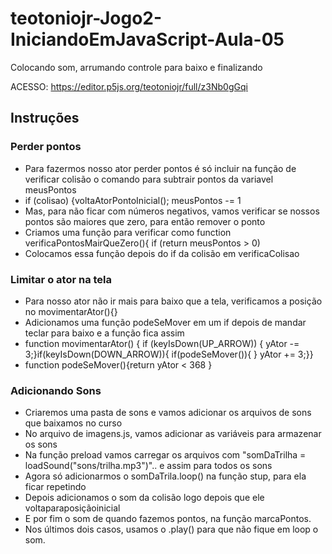 # teotoniojr-Jogo2-IniciandoEmJavaScript-Aula-05
Colocando som, arrumando controle para baixo e finalizando


ACESSO: https://editor.p5js.org/teotoniojr/full/z3Nb0gGqi


## Instruções

### Perder pontos

* Para fazermos nosso ator perder pontos é só incluir na função de verificar colisão o comando para subtrair pontos da variavel meusPontos
* if (colisao) {voltaAtorPontoInicial(); meusPontos -= 1
* Mas, para não ficar com números negativos, vamos verificar se nossos pontos são maiores que zero, para então remover o ponto
* Criamos uma função para verificar como function verificaPontosMairQueZero(){ if (return meusPontos > 0)
* Colocamos essa função depois do if da colisão em verificaColisao

### Limitar o ator na tela 

* Para nosso ator não ir mais para baixo que a tela, verificamos a posição no movimentarAtor(){}
* Adicionamos uma função podeSeMover em um if depois de mandar teclar para baixo e a função fica assim
* function movimentarAtor() { if (keyIsDown(UP_ARROW)) { yAtor -= 3;}if(keyIsDown(DOWN_ARROW)){ if(podeSeMover()){ } yAtor += 3;}}
* function podeSeMover(){return yAtor < 368 }

### Adicionando Sons

* Criaremos uma pasta de sons e vamos adicionar os arquivos de sons que baixamos no curso
* No arquivo de imagens.js, vamos adicionar as variáveis para armazenar os sons
* Na função preload vamos carregar os arquivos com "somDaTrilha = loadSound("sons/trilha.mp3")".. e assim para todos os sons
* Agora só adicionarmos o somDaTrila.loop() na função stup, para ela ficar repetindo
* Depois adicionamos o som da colisão logo depois que ele voltaparaposiçãoinicial
* E por fim o som de quando fazemos pontos, na função marcaPontos.
* Nos últimos dois casos, usamos o .play() para que não fique em loop o som.
